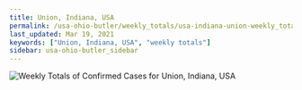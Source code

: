 ```yaml
---
title: Union, Indiana, USA
permalink: /usa-ohio-butler/weekly_totals/usa-indiana-union-weekly_totals.html
last_updated: Mar 19, 2021
keywords: ["Union, Indiana, USA", "weekly totals"]
sidebar: usa-ohio-butler_sidebar
---
```


![Weekly Totals of Confirmed Cases for Union, Indiana, USA](/covid_tracker/images/graphs/usa-indiana-union-weekly_totals_graph.png)
